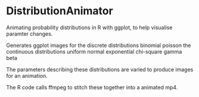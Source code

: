 # DistributionAnimator
Animating probability distributions in R with ggplot, to help visualise paramter changes.

Generates ggplot images for
the discrete distributions
  binomial
  poisson
the continuous distributions
  uniform
  normal
  exponential
  chi-square
  gamma
  beta

The parameters describing these distributions are varied to produce images for an animation.

The R code calls ffmpeg to stitch these together into a animated mp4.

